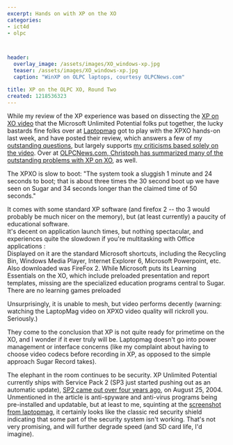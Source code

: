 ```yaml
---
excerpt: Hands on with XP on the XO
categories:
- ict4d
- olpc



header:
  overlay_image: /assets/images/XO_windows-xp.jpg
  teaser: /assets/images/XO_windows-xp.jpg
  caption: "WinXP on OLPC laptops, courtesy OLPCNews.com"

title: XP on the OLPC XO, Round Two
created: 1218536323
---
```

<p>While my review of the XP experience was based on dissecting the <a href="https://www.olpcnews.com/sales_talk/microsoft/windows_xo_video_dissection_.html">XP on XO video</a> that the Microsoft Unlimited Potential folks put together, the lucky bastards fine folks over at <a href="https://blog.laptopmag.com/exclusive-hands-on-with-olpcs-xo-running-windows-xp">Laptopmag</a>  got to play with the XPXO hands-on last week, and have posted their review, which answers a few of my <a href="https://www.joncamfield.com/blog/2008.08/one-old-os-per-child.html">outstanding questions</a>, but largely supports <a href="https://www.joncamfield.com/blog/2008.05/ms-on-xo-its-so-bad-you-have-t.html">my criticisms based solely on the video</a>.  Over at <a href="https://www.olpcnews.com/sales-talk/microsoft/another-look-at-windows-xo.html">OLPCNews.com, Christoph has summarized many of the outstanding problems with XP on XO</a>, as well.</p>

<p>The XPXO is slow to boot: "The system took a sluggish 1 minute and 24 seconds to boot; that is about three times the 30 second boot up we have seen on Sugar and 34 seconds longer than the claimed time of 50 seconds."</p>

<p>It comes with some standard XP software (and firefox 2 -- tho 3 would probably be much nicer on the memory), but (at least currently) a paucity of educational software. <br />
It's decent on application launch times, but nothing spectacular, and experiences quite the slowdown if you're multitasking with Office applications :<br />
Displayed on it are the standard Microsoft shortcuts, including the Recycling Bin, Windows Media Player, Internet Explorer 6, Microsoft Powerpoint, etc. Also downloaded was FireFox 2. While Microsoft puts its Learning Essentials on the XO, which include preloaded presentation and report templates, missing are the specialized education programs central to Sugar. There are no learning games preloaded</p>

<p>Unsurprisingly, it is unable to mesh, but video performs decently (warning: watching the LaptopMag video on XPXO video quality will rickroll you.  Seriously.)</p>

<p>They come to the conclusion that XP is not quite ready for primetime on the XO, and I wonder if it ever truly will be.  Laptopmag doesn't go into power management or interface concerns (like my complaint about having to choose video codecs before recording in XP, as opposed to the simple approach Sugar Record takes).</p>

<p>The elephant in the room continues to be security.  XP Unlimited Potential currently ships with Service Pack 2 (SP3 just started pushing out as an automatic update), <a href="https://support.microsoft.com/kb/322389">SP2 came out over four years ago</a>, on August 25, 2004.  Unmentioned in the article is anti-spyware and anti-virus programs being pre-installed and updatable, but at least to me, squinting at the <a href="https://blog.laptopmag.com/exclusive-hands-on-with-olpcs-xo-running-windows-xp/olpcxp2">screenshot from laptopmag</a>, it certainly looks like the classic red security shield indicating that some part of the security system isn't working.  That's not very promising, and will further degrade speed (and SD card life, I'd imagine).</p>
